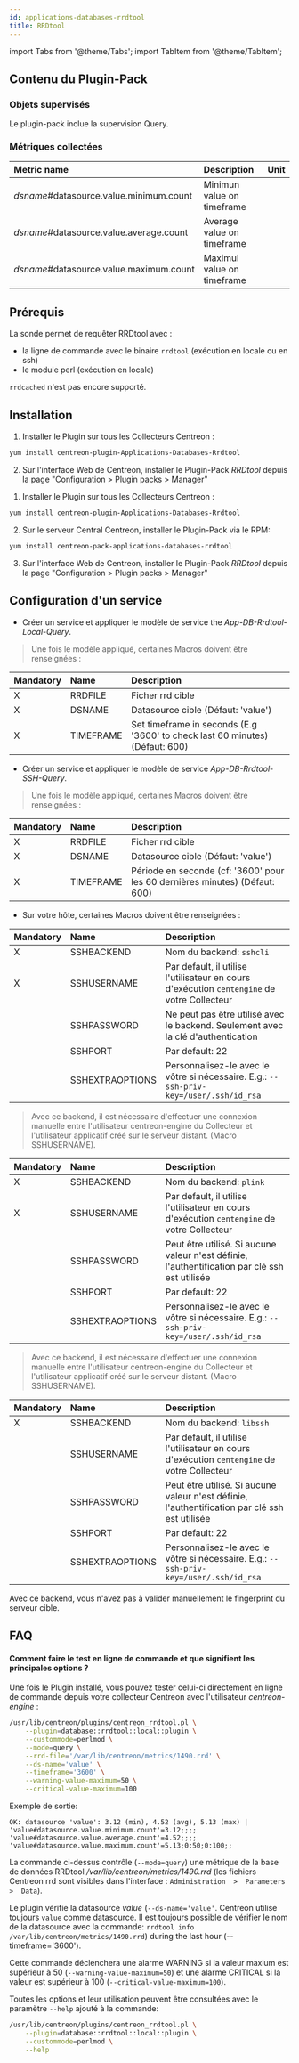 ```yaml
---
id: applications-databases-rrdtool
title: RRDtool
---
```

import Tabs from '@theme/Tabs';
import TabItem from '@theme/TabItem';


## Contenu du Plugin-Pack

### Objets supervisés

Le plugin-pack inclue la supervision Query.

### Métriques collectées

<Tabs groupId="sync">
<TabItem value="Query" label="Query">

| Metric name                                  | Description                | Unit |
| :------------------------------------------- | :------------------------- | :--- |
| *dsname*#datasource.value.minimum.count      | Minimun value on timeframe |      |
| *dsname*#datasource.value.average.count      | Average value on timeframe |      |
| *dsname*#datasource.value.maximum.count      | Maximul value on timeframe |      |

</TabItem>
</Tabs>

## Prérequis

La sonde permet de requêter RRDtool avec :

* la ligne de commande avec le binaire ```rrdtool``` (exécution en locale ou en ssh)
* le module perl (exécution en locale)

```rrdcached``` n'est pas encore supporté.

## Installation

<Tabs groupId="sync">
<TabItem value="Online IMP Licence & IT-100 Editions" label="Online IMP Licence & IT-100 Editions">

1. Installer le Plugin sur tous les Collecteurs Centreon :

```bash
yum install centreon-plugin-Applications-Databases-Rrdtool
```

2. Sur l'interface Web de Centreon, installer le Plugin-Pack *RRDtool* depuis la page "Configuration > Plugin packs > Manager"

</TabItem>
<TabItem value="Offline IMP License" label="Offline IMP License">

1. Installer le Plugin sur tous les Collecteurs Centreon :

```bash
yum install centreon-plugin-Applications-Databases-Rrdtool
```

2. Sur le serveur Central Centreon, installer le Plugin-Pack via le RPM:

```bash
yum install centreon-pack-applications-databases-rrdtool
```

3. Sur l'interface Web de Centreon, installer le Plugin-Pack *RRDtool* depuis la page "Configuration > Plugin packs > Manager"

</TabItem>
</Tabs>

## Configuration d'un service

<Tabs groupId="sync">
<TabItem value="Local" label="Local">

* Créer un service et appliquer le modèle de service the *App-DB-Rrdtool-Local-Query*.

> Une fois le modèle appliqué, certaines Macros doivent être renseignées :

| Mandatory | Name      | Description                                                                  |
| :-------- | :-------- | :--------------------------------------------------------------------------- |
| X         | RRDFILE   | Ficher rrd cible                                                             |
| X         | DSNAME    | Datasource cible  (Défaut: 'value')                                          |
| X         | TIMEFRAME | Set timeframe in seconds (E.g '3600' to check last 60 minutes) (Défaut: 600) |

</TabItem>
<TabItem value="SSH" label="SSH">

* Créer un service et appliquer le modèle de service *App-DB-Rrdtool-SSH-Query*.

> Une fois le modèle appliqué, certaines Macros doivent être renseignées :

| Mandatory | Name      | Description                                                                 |
| :-------- | :-------- | :-------------------------------------------------------------------------- |
| X         | RRDFILE   | Ficher rrd cible                                                            |
| X         | DSNAME    | Datasource cible (Défaut: 'value')                                          |
| X         | TIMEFRAME | Période en seconde (cf: '3600' pour les 60 dernières minutes) (Défaut: 600) |

* Sur votre hôte, certaines Macros doivent être renseignées :

</TabItem>
<TabItem value="sshcli backend" label="sshcli backend">

| Mandatory   | Name            | Description                                                                                     |
| :---------- | :-------------- | :---------------------------------------------------------------------------------------------- |
| X           | SSHBACKEND      | Nom du backend: ```sshcli```                                                                    |
| X           | SSHUSERNAME     | Par default, il utilise l'utilisateur en cours d'exécution ```centengine``` de votre Collecteur |          
|             | SSHPASSWORD     | Ne peut pas être utilisé avec le backend. Seulement avec la clé d'authentication                |
|             | SSHPORT         | Par default: 22                                                                                 |
|             | SSHEXTRAOPTIONS | Personnalisez-le avec le vôtre si nécessaire. E.g.: ```--ssh-priv-key=/user/.ssh/id_rsa```      |

> Avec ce backend, il est nécessaire d'effectuer une connexion manuelle entre l'utilisateur centreon-engine du Collecteur
et l'utilisateur applicatif créé sur le serveur distant. (Macro SSHUSERNAME).

</TabItem>
<TabItem value="plink backend" label="plink backend">

| Mandatory   | Name            | Description                                                                                     |
| :---------- | :-------------- | :---------------------------------------------------------------------------------------------- | 
| X           | SSHBACKEND      | Nom du backend: ```plink```                                                                     |
| X           | SSHUSERNAME     | Par default, il utilise l'utilisateur en cours d'exécution ```centengine``` de votre Collecteur |
|             | SSHPASSWORD     | Peut être utilisé. Si aucune valeur n'est définie, l'authentification par clé ssh est utilisée  |
|             | SSHPORT         | Par default: 22                                                                                 |
|             | SSHEXTRAOPTIONS | Personnalisez-le avec le vôtre si nécessaire. E.g.: ```--ssh-priv-key=/user/.ssh/id_rsa```      |

> Avec ce backend, il est nécessaire d'effectuer une connexion manuelle entre l'utilisateur centreon-engine du Collecteur
et l'utilisateur applicatif créé sur le serveur distant. (Macro SSHUSERNAME).

</TabItem>
<TabItem value="libssh backend (par défaut)" label="libssh backend (par défaut)">

| Mandatory   | Name            | Description                                                                                     |
| :---------- | :-------------- | :---------------------------------------------------------------------------------------------- |
| X           | SSHBACKEND      | Nom du backend: ```libssh```                                                                    |          
|             | SSHUSERNAME     | Par default, il utilise l'utilisateur en cours d'exécution ```centengine``` de votre Collecteur |
|             | SSHPASSWORD     | Peut être utilisé. Si aucune valeur n'est définie, l'authentification par clé ssh est utilisée  |
|             | SSHPORT         | Par default: 22                                                                                 |
|             | SSHEXTRAOPTIONS | Personnalisez-le avec le vôtre si nécessaire. E.g.: ```--ssh-priv-key=/user/.ssh/id_rsa```      |

Avec ce backend, vous n'avez pas à valider manuellement le fingerprint du serveur cible.

</TabItem>
</Tabs>

## FAQ

#### Comment faire le test en ligne de commande et que signifient les principales options ?

Une fois le Plugin installé, vous pouvez tester celui-ci directement en ligne de commande depuis votre collecteur Centreon avec l'utilisateur *centreon-engine* :

```bash
/usr/lib/centreon/plugins/centreon_rrdtool.pl \
    --plugin=database::rrdtool::local::plugin \
    --custommode=perlmod \
    --mode=query \
    --rrd-file='/var/lib/centreon/metrics/1490.rrd' \
    --ds-name='value' \
    --timeframe='3600' \
    --warning-value-maximum=50 \
    --critical-value-maximum=100
```

Exemple de sortie:
```
OK: datasource 'value': 3.12 (min), 4.52 (avg), 5.13 (max) | 'value#datasource.value.minimum.count'=3.12;;;; 'value#datasource.value.average.count'=4.52;;;; 'value#datasource.value.maximum.count'=5.13;0:50;0:100;;
```

La commande ci-dessus contrôle (```--mode=query```) une métrique de la base de données RRDtool */var/lib/centreon/metrics/1490.rrd* (les fichiers Centreon rrd sont visibles dans l'interface : ```Administration  >  Parameters  >  Data```).

Le plugin vérifie la datasource *value* (```--ds-name='value'```. Centreon utilise toujours ```value``` comme datasource. Il est toujours possible de vérifier le nom de la datasource avec la commande: ```rrdtool info /var/lib/centreon/metrics/1490.rrd```) during the last hour (--timeframe='3600').

Cette commande déclenchera une alarme WARNING si la valeur maxium est supérieur à 50 (```--warning-value-maximum=50```)
et une alarme CRITICAL si la valeur est supérieur à 100 (```--critical-value-maximum=100```).

Toutes les options et leur utilisation peuvent être consultées avec le paramètre ```--help``` ajouté à la commande:

```bash
/usr/lib/centreon/plugins/centreon_rrdtool.pl \
    --plugin=database::rrdtool::local::plugin \
    --custommode=perlmod \
    --help
```
